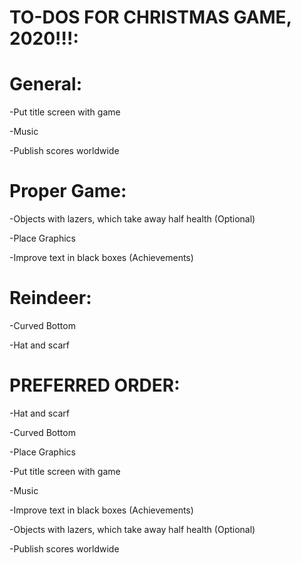 # TO-DOS FOR CHRISTMAS GAME, 2020!!!:
# General:
  -Put title screen with game
  
  -Music
  
  -Publish scores worldwide


# Proper Game:
  -Objects with lazers, which take away half health (Optional)
  
  -Place Graphics
  
  -Improve text in black boxes (Achievements)
  

# Reindeer:
  -Curved Bottom
  
  -Hat and scarf





# PREFERRED ORDER:
  -Hat and scarf
  
  -Curved Bottom
  
  -Place Graphics

  -Put title screen with game
  
  -Music
  
  -Improve text in black boxes (Achievements)  
  
  -Objects with lazers, which take away half health (Optional)
  
  -Publish scores worldwide

